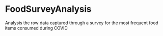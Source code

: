 # FoodSurveyAnalysis
Analysis the row data captured through a survey for the most frequent food items consumed during COVID
